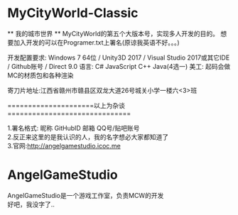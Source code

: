 # MyCityWorld-Classic
** 我的城市世界 **
MyCityWorld的第五个大版本号，实现多人开发的目的。
想要加入开发的可以在Programer.txt上署名(原谅我英语不好。。。)

开发配置要求:
Windows 7 64位 / Unity3D 2017 / Visual Studio 2017或其它IDE / Github账号 / Direct 9.0
语言:
C# JavaScript C++ Java(4选一)
美工:
起码会做MC的材质包和各种渲染

寄刀片地址:江西省赣州市赣县区双龙大道26号城关小学一楼六<3>班

=====================以上为杂谈==============================

1.署名格式: 昵称 GitHubID 邮箱 QQ号/贴吧账号
<br>2.反正来这里的是我认识的人，我的名字想必大家都知道了
<br>3.官网:<url>http://angelgamestudio.icoc.me</url>

# AngelGameStudio
AngelGameStudio是一个游戏工作室，负责MCW的开发
<br>好吧，我没字了..
